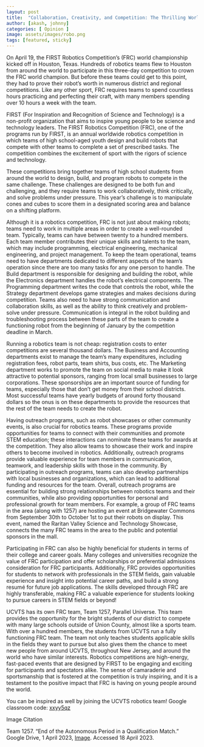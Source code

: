 ```yaml
---
layout: post
title:  "Collaboration, Creativity, and Competition: The Thrilling World of the FIRST Robotics Competition"
author: [akash, johnny]
categories: [ Opinion ]
image: assets/images/robo.png
tags: [featured, sticky]
---
```

On April 19, the FIRST Robotics Competition’s (FRC) world championship kicked off in Houston, Texas. Hundreds of robotics teams flew to Houston from around the world to participate in this three-day competition to crown the FRC world champion. But before these teams could get to this point, they had to prove their robot’s worth in numerous district and regional competitions. Like any other sport, FRC requires teams to spend countless hours practicing and perfecting their craft, with many members spending over 10 hours a week with the team.

FIRST (For Inspiration and Recognition of Science and Technology) is a non-profit organization that aims to inspire young people to be science and technology leaders. The FIRST Robotics Competition (FRC), one of the programs run by FIRST, is an annual worldwide robotics competition in which teams of high school-aged youth design and build robots that compete with other teams to complete a set of prescribed tasks. The competition combines the excitement of sport with the rigors of science and technology.

These competitions bring  together teams of high school students from around the world to design, build, and program robots to compete in the same challenge. These challenges are designed to be both fun and challenging, and they require teams to work collaboratively, think critically, and solve problems under pressure. This year’s challenge is to manipulate cones and cubes to score them in a designated scoring area and balance on a shifting platform. 

Although it is a robotics competition, FRC is not just about making robots; teams need to work in multiple areas in order to create a well-rounded team. Typically, teams can have between twenty to a hundred members. Each team member contributes their unique skills and talents to the team, which may include programming, electrical engineering, mechanical engineering, and project management. To keep the team operational, teams need to have departments dedicated to different aspects of the team’s operation since there are too many tasks for any one person to handle. The Build department is responsible for designing and building the robot, while the Electronics department handles the robot’s electrical components. The Programming department writes the code that controls the robot, while the Strategy department develops game strategies and makes decisions during competition. Teams also need to have strong communication and collaboration skills, as well as the ability to think creatively and problem-solve under pressure. Communication is integral in the robot building and troubleshooting process between these parts of the team to create a functioning robot from the beginning of January by the competition deadline in March. 

Running a robotics team is not cheap: registration costs to enter competitions are several thousand dollars. The Business and Accounting departments exist to manage the team’s many expenditures, including registration fees, robot parts, team shirts, bus costs, etc. The Marketing department works to promote the team on social media to make it look attractive to potential sponsors, ranging from local small businesses to large corporations. These sponsorships are an important source of funding for teams, especially those that don’t get money from their school districts. Most successful teams have yearly budgets of around forty thousand dollars so the onus is on these departments to provide the resources that the rest of the team needs to create the robot. 

Having outreach programs, such as robot showcases or other community events, is also crucial for robotics teams. These programs provide opportunities for teams to connect with their communities and promote STEM education; these interactions can nominate these teams for awards at the competition. They also allow teams to showcase their work and inspire others to become involved in robotics. Additionally, outreach programs provide valuable experience for team members in communication, teamwork, and leadership skills with those in the community. By participating in outreach programs, teams can also develop partnerships with local businesses and organizations, which can lead to additional funding and resources for the team. Overall, outreach programs are essential for building strong relationships between robotics teams and their communities, while also providing opportunities for personal and professional growth for team members. For example, a group of FRC teams in the area (along with 1257) are hosting an event at Bridgewater Commons from September 30th to October 1st to put their robots on display. This event, named the Raritan Valley Science and Technology Showcase, connects the many FRC teams in the area to the public and potential sponsors in the mall.


Participating in FRC can also be highly beneficial for students in terms of their college and career goals. Many colleges and universities recognize the value of FRC participation and offer scholarships or preferential admissions consideration for FRC participants. Additionally, FRC provides opportunities for students to network with professionals in the STEM fields, gain valuable experience and insight into potential career paths, and build a strong resumé for future job applications. The skills developed through FRC are highly transferable, making FRC a valuable experience for students looking to pursue careers in STEM fields or beyond!

UCVTS has its own FRC team, Team 1257, Parallel Universe. This team provides the opportunity for the bright students of our district to compete with many large schools outside of Union County, almost like a sports team. With over a hundred members, the students from UCVTS run a fully functioning FRC team. The team not only teaches students applicable skills in the fields they want to pursue but also gives them the chance to meet new people from around UCVTS, throughout New Jersey, and around the world who have similar interests. Robotics competitions are high-energy, fast-paced events that are designed by FIRST to be engaging and exciting for participants and spectators alike. The sense of camaraderie and sportsmanship that is fostered at the competition is truly inspiring, and it is a testament to the positive impact that FRC is having on young people around the world. 

You can be inspired as well by joining the UCVTS robotics team! 
Google classroom code: [xxyy5qz](https://classroom.google.com/c/NTI3MzgyMjY3Njcw?cjc=xxyy5qz)

Image Citation

Team 1257. “End of the Autonomous Period in a Qualification Match.” Google Drive, 1 April 2023, [Image](https://drive.google.com/file/d/1drRAt5eendbfm3UKXmxzkPCIptsUVWIB/view?usp=sharing). Accessed 18 April 2023.

